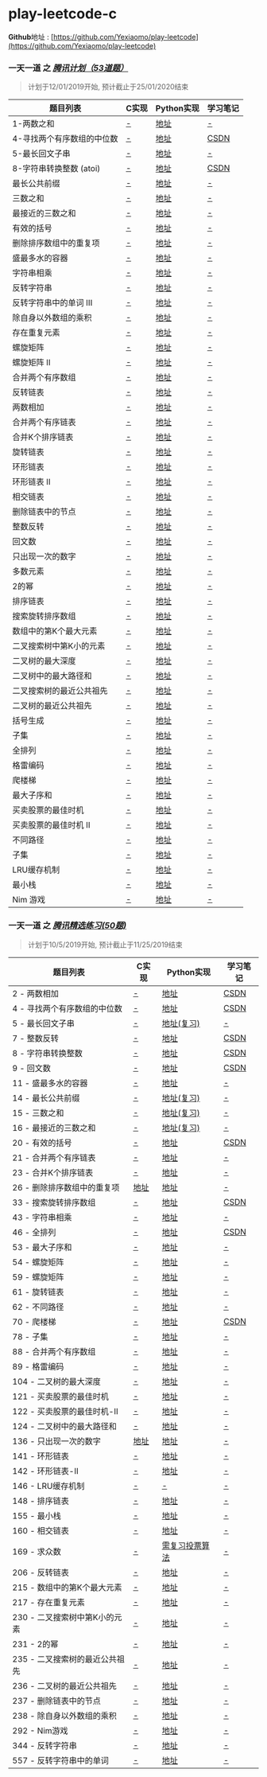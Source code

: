 # play-leetcode-c
**Github**地址 : [https://github.com/Yexiaomo/play-leetcode](https://github.com/Yexiaomo/play-leetcode)

### **一天一道** 之 *[腾讯计划（53道题）](https://leetcode-cn.com/explore/interview/card/tencent/)*
>计划于12/01/2019开始, 预计截止于25/01/2020结束

|题目列表 |C实现 |Python实现 |学习笔记 |
|--|--|--|--|
|1-两数之和| [-](#) | [地址](https://github.com/Yexiaomo/play-leetcode/blob/master/python/1-two-sum.py) | [-](#)|
|4-寻找两个有序数组的中位数| [-](#) | [地址](https://github.com/Yexiaomo/play-leetcode/blob/master/python/4-median-of-two-sorted-arrays.py) | [CSDN](https://blog.csdn.net/qq_32603745/article/details/102211227)|
|5-最长回文子串| [-](#) | [地址](https://github.com/Yexiaomo/play-leetcode/blob/master/python/5-longest-palindromic-substring.py) | [-](#)|
|8-字符串转换整数 (atoi)| [-](#) | [地址](https://github.com/Yexiaomo/play-leetcode/blob/master/python/8-string-to-integer-atoi.py) | [CSDN](https://blog.csdn.net/qq_32603745/article/details/102451802)|
|最长公共前缀| [-](#) | [地址](https://github.com/Yexiaomo/play-leetcode/blob/master/python/) | [-](#)|
|三数之和| [-](#) | [地址](https://github.com/Yexiaomo/play-leetcode/blob/master/python/) | [-](#)|
|最接近的三数之和| [-](#) | [地址](https://github.com/Yexiaomo/play-leetcode/blob/master/python/) | [-](#)|
|有效的括号| [-](#) | [地址](https://github.com/Yexiaomo/play-leetcode/blob/master/python/) | [-](#)|
|删除排序数组中的重复项| [-](#) | [地址](https://github.com/Yexiaomo/play-leetcode/blob/master/python/) | [-](#)|
|盛最多水的容器| [-](#) | [地址](https://github.com/Yexiaomo/play-leetcode/blob/master/python/) | [-](#)|
|字符串相乘| [-](#) | [地址](https://github.com/Yexiaomo/play-leetcode/blob/master/python/) | [-](#)|
|反转字符串| [-](#) | [地址](https://github.com/Yexiaomo/play-leetcode/blob/master/python/) | [-](#)|
|反转字符串中的单词 III| [-](#) | [地址](https://github.com/Yexiaomo/play-leetcode/blob/master/python/) | [-](#)|
|除自身以外数组的乘积| [-](#) | [地址](https://github.com/Yexiaomo/play-leetcode/blob/master/python/) | [-](#)|
|存在重复元素| [-](#) | [地址](https://github.com/Yexiaomo/play-leetcode/blob/master/python/) | [-](#)|
|螺旋矩阵| [-](#) | [地址](https://github.com/Yexiaomo/play-leetcode/blob/master/python/) | [-](#)|
|螺旋矩阵 II| [-](#) | [地址](https://github.com/Yexiaomo/play-leetcode/blob/master/python/) | [-](#)|
|合并两个有序数组| [-](#) | [地址](https://github.com/Yexiaomo/play-leetcode/blob/master/python/) | [-](#)|
|反转链表| [-](#) | [地址](https://github.com/Yexiaomo/play-leetcode/blob/master/python/) | [-](#)|
|两数相加| [-](#) | [地址](https://github.com/Yexiaomo/play-leetcode/blob/master/python/) | [-](#)|
|合并两个有序链表| [-](#) | [地址](https://github.com/Yexiaomo/play-leetcode/blob/master/python/) | [-](#)|
|合并K个排序链表| [-](#) | [地址](https://github.com/Yexiaomo/play-leetcode/blob/master/python/) | [-](#)|
|旋转链表| [-](#) | [地址](https://github.com/Yexiaomo/play-leetcode/blob/master/python/) | [-](#)|
|环形链表| [-](#) | [地址](https://github.com/Yexiaomo/play-leetcode/blob/master/python/) | [-](#)|
|环形链表 II| [-](#) | [地址](https://github.com/Yexiaomo/play-leetcode/blob/master/python/) | [-](#)|
|相交链表| [-](#) | [地址](https://github.com/Yexiaomo/play-leetcode/blob/master/python/) | [-](#)|
|删除链表中的节点| [-](#) | [地址](https://github.com/Yexiaomo/play-leetcode/blob/master/python/) | [-](#)|
|整数反转| [-](#) | [地址](https://github.com/Yexiaomo/play-leetcode/blob/master/python/) | [-](#)|
|回文数| [-](#) | [地址](https://github.com/Yexiaomo/play-leetcode/blob/master/python/) | [-](#)|
|只出现一次的数字| [-](#) | [地址](https://github.com/Yexiaomo/play-leetcode/blob/master/python/) | [-](#)|
|多数元素| [-](#) | [地址](https://github.com/Yexiaomo/play-leetcode/blob/master/python/) | [-](#)|
|2的幂| [-](#) | [地址](https://github.com/Yexiaomo/play-leetcode/blob/master/python/) | [-](#)|
|排序链表| [-](#) | [地址](https://github.com/Yexiaomo/play-leetcode/blob/master/python/) | [-](#)|
|搜索旋转排序数组| [-](#) | [地址](https://github.com/Yexiaomo/play-leetcode/blob/master/python/) | [-](#)|
|数组中的第K个最大元素| [-](#) | [地址](https://github.com/Yexiaomo/play-leetcode/blob/master/python/) | [-](#)|
|二叉搜索树中第K小的元素| [-](#) | [地址](https://github.com/Yexiaomo/play-leetcode/blob/master/python/) | [-](#)|
|二叉树的最大深度| [-](#) | [地址](https://github.com/Yexiaomo/play-leetcode/blob/master/python/) | [-](#)|
|二叉树中的最大路径和| [-](#) | [地址](https://github.com/Yexiaomo/play-leetcode/blob/master/python/) | [-](#)|
|二叉搜索树的最近公共祖先| [-](#) | [地址](https://github.com/Yexiaomo/play-leetcode/blob/master/python/) | [-](#)|
|二叉树的最近公共祖先| [-](#) | [地址](https://github.com/Yexiaomo/play-leetcode/blob/master/python/) | [-](#)|
|括号生成| [-](#) | [地址](https://github.com/Yexiaomo/play-leetcode/blob/master/python/) | [-](#)|
|子集| [-](#) | [地址](https://github.com/Yexiaomo/play-leetcode/blob/master/python/) | [-](#)|
|全排列| [-](#) | [地址](https://github.com/Yexiaomo/play-leetcode/blob/master/python/) | [-](#)|
|格雷编码| [-](#) | [地址](https://github.com/Yexiaomo/play-leetcode/blob/master/python/) | [-](#)|
|爬楼梯| [-](#) | [地址](https://github.com/Yexiaomo/play-leetcode/blob/master/python/) | [-](#)|
|最大子序和| [-](#) | [地址](https://github.com/Yexiaomo/play-leetcode/blob/master/python/) | [-](#)|
|买卖股票的最佳时机| [-](#) | [地址](https://github.com/Yexiaomo/play-leetcode/blob/master/python/) | [-](#)|
|买卖股票的最佳时机 II| [-](#) | [地址](https://github.com/Yexiaomo/play-leetcode/blob/master/python/) | [-](#)|
|不同路径| [-](#) | [地址](https://github.com/Yexiaomo/play-leetcode/blob/master/python/) | [-](#)|
|子集| [-](#) | [地址](https://github.com/Yexiaomo/play-leetcode/blob/master/python/) | [-](#)|
|LRU缓存机制| [-](#) | [地址](https://github.com/Yexiaomo/play-leetcode/blob/master/python/) | [-](#)|
|最小栈| [-](#) | [地址](https://github.com/Yexiaomo/play-leetcode/blob/master/python/) | [-](#)|
|Nim 游戏| [-](#) | [地址](https://github.com/Yexiaomo/play-leetcode/blob/master/python/) | [-](#)|


### **一天一道** 之 *[腾讯精选练习(50题)](https://leetcode-cn.com/problemset/50/)*

>计划于10/5/2019开始, 预计截止于11/25/2019结束


|题目列表 |C实现 |Python实现 |学习笔记 |
|--|--|--|--|
|2 - 两数相加| [-](#) | [地址](https://github.com/Yexiaomo/play-leetcode/blob/master/python/2-AddTwoNumbers.py) | [CSDN](https://blog.csdn.net/qq_32603745/article/details/102175940)|
|4 - 寻找两个有序数组的中位数| [-](#) | [地址](https://github.com/Yexiaomo/play-leetcode/blob/master/python/4-median-of-two-sorted-arrays.py) | [CSDN](https://blog.csdn.net/qq_32603745/article/details/102211227)|
|5 - 最长回文子串| [-](#) | [地址(复习)](https://github.com/Yexiaomo/play-leetcode/blob/master/python/5-longest-palindromic-substring.py) | [-](#)|
|7 - 整数反转| [-](#) | [地址](https://github.com/Yexiaomo/play-leetcode/blob/master/python/7-reverse-integer.py) | [CSDN](https://blog.csdn.net/qq_32603745/article/details/85406730)|
|8 - 字符串转换整数| [-](#) | [地址](https://github.com/Yexiaomo/play-leetcode/blob/master/python/8-string-to-integer-atoi.py) | [CSDN](https://blog.csdn.net/qq_32603745/article/details/102451802)|
|9 - 回文数| [-](#) | [地址](https://github.com/Yexiaomo/play-leetcode/blob/master/python/9-palindrome-number.py) | [CSDN](https://blog.csdn.net/qq_32603745/article/details/102474168)|
|11 - 盛最多水的容器| [-](#) | [地址](https://github.com/Yexiaomo/play-leetcode/blob/master/python/11-container-with-most-water.py) | [-](#)|
|14 - 最长公共前缀| [-](#) | [地址(复习)](https://github.com/Yexiaomo/play-leetcode/blob/master/python/14-longest-common-prefix.py) | [-](#)|
|15 - 三数之和| [-](#) | [地址(复习)](https://github.com/Yexiaomo/play-leetcode/blob/master/python/15-3sum.py) | [-](#)|
|16 - 最接近的三数之和| [-](#) | [地址(复习)](https://github.com/Yexiaomo/play-leetcode/blob/master/python/3sum-closest.py) | [-](#)|
|20 - 有效的括号| [-](#) | [地址](https://github.com/Yexiaomo/play-leetcode/blob/master/python/20-valid-parentheses.py) | [CSDN](https://blog.csdn.net/qq_32603745/article/details/102564913)|
|21 - 合并两个有序链表| [-](#) | [地址](https://github.com/Yexiaomo/play-leetcode/blob/master/python/21-merge-two-sorted-lists.py) | [-](#)|
|23 - 合并K个排序链表| [-](#) | [地址](https://github.com/Yexiaomo/play-leetcode/blob/master/python/23-merge-k-sorted-lists.py) | [-](#)|
|26 - 删除排序数组中的重复项| [地址](https://github.com/Yexiaomo/play-leetcode/blob/master/c/26-RemoveDuplicatesfromSortedArray.c) | [地址](https://github.com/Yexiaomo/play-leetcode/blob/master/python/26-remove-duplicates-from-sorted-array.py) | [-](#)|
|33 - 搜索旋转排序数组| [-](#) | [地址](https://github.com/Yexiaomo/play-leetcode/blob/master/python/33-search-in-rotated-sorted-array.py) | [CSDN](https://blog.csdn.net/qq_32603745/article/details/102635701)|
|43 - 字符串相乘| [-](#) | [地址](https://github.com/Yexiaomo/play-leetcode/blob/master/python/43-multiply-strings.py) | [-](#)|
|46 - 全排列| [-](#) | [地址](https://github.com/Yexiaomo/play-leetcode/blob/master/python/46-permutations.py) | [CSDN](https://blog.csdn.net/qq_32603745/article/details/102672672)|
|53 - 最大子序和| [-](#) | [地址](https://github.com/Yexiaomo/play-leetcode/blob/master/python/53-maximum-subarray.py) | [-](#)|
|54 - 螺旋矩阵| [-](#) | [地址](https://github.com/Yexiaomo/play-leetcode/blob/master/python/54-spiral-matrix.py) | [-](#)|
|59 - 螺旋矩阵| [-](#) | [地址](https://github.com/Yexiaomo/play-leetcode/blob/master/python/59-spiral-matrix-ii.py) | [-](#)|
|61 - 旋转链表| [-](#) | [地址](https://github.com/Yexiaomo/play-leetcode/blob/master/python/61-rotate-list.py) | [-](#)|
|62 - 不同路径| [-](#) | [地址](https://github.com/Yexiaomo/play-leetcode/blob/master/python/62-unique-paths.py) | [-](#)|
|70 - 爬楼梯| [-](#) | [地址](https://github.com/Yexiaomo/play-leetcode/blob/master/python/70-climbing-stairs.py) | [CSDN](https://blog.csdn.net/qq_32603745/article/details/102764791)|
|78 - 子集| [-](#) | [地址](https://github.com/Yexiaomo/play-leetcode/blob/master/python/78-subsets.py) | [-](#)|
|88 - 合并两个有序数组| [-](#) | [地址](https://github.com/Yexiaomo/play-leetcode/blob/master/python/88-merge-sorted-array.py) | [-](#)|
|89 - 格雷编码| [-](#) | [地址](https://github.com/Yexiaomo/play-leetcode/blob/master/python/89-gray-code.py) | [-](#)|
|104 - 二叉树的最大深度| [-](#) | [地址](https://github.com/Yexiaomo/play-leetcode/blob/master/python/104-maximum-depth-of-binary-tree.py) | [-](#)|
|121 - 买卖股票的最佳时机| [-](#) | [地址](https://github.com/Yexiaomo/play-leetcode/blob/master/python/121-best-time-to-buy-and-sell-stock.py) | [-](#)|
|122 - 买卖股票的最佳时机-II| [-](#) | [地址](https://github.com/Yexiaomo/play-leetcode/blob/master/python/122-best-time-to-buy-and-sell-stock-ii.py) | [-](#)|
|124 - 二叉树中的最大路径和| [-](#) | [地址](https://github.com/Yexiaomo/play-leetcode/blob/master/python/124-binary-tree-maximum-path-sum.py) | [-](#)|
|136 - 只出现一次的数字| [地址](https://github.com/Yexiaomo/play-leetcode/blob/master/c/136-single-number.c) | [地址](https://github.com/Yexiaomo/play-leetcode/blob/master/python/136-single-number.py) | [-](#)|
|141 - 环形链表| [-](#) | [地址](https://github.com/Yexiaomo/play-leetcode/blob/master/python/141-linked-list-cycle.py) | [-](#)|
|142 - 环形链表-II| [-](#) | [地址](https://github.com/Yexiaomo/play-leetcode/blob/master/python/142-linked-list-cycle-ii.py) | [-](#)|
|146 - LRU缓存机制| [-](#) | [-](#) | [-](#)|
|148 - 排序链表| [-](#) | [地址](https://github.com/Yexiaomo/play-leetcode/blob/master/python/148-sort-list.py) | [-](#)|
|155 - 最小栈| [-](#) | [地址](https://github.com/Yexiaomo/play-leetcode/blob/master/python/155-min-stack.py) | [-](#)|
|160 - 相交链表| [-](#) | [地址](https://github.com/Yexiaomo/play-leetcode/blob/master/python/160-intersection-of-two-linked-lists.py) | [-](#)|
|169 - 求众数| [-](#) | [需复习投票算法](https://github.com/Yexiaomo/play-leetcode/blob/master/python/169-majority-element.py) | [-](#)|
|206 - 反转链表| [-](#) | [地址](https://github.com/Yexiaomo/play-leetcode/blob/master/python/206-reverse-linked-list.py) | [-](#)|
|215 - 数组中的第K个最大元素| [-](#) | [地址](https://github.com/Yexiaomo/play-leetcode/blob/master/python/215-kth-largest-element-in-an-array.py) | [-](#)|
|217 - 存在重复元素| [-](#) | [地址](https://github.com/Yexiaomo/play-leetcode/blob/master/python/217-contains-duplicate.py) | [-](#)|
|230 - 二叉搜索树中第K小的元素| [-](#) | [地址](https://github.com/Yexiaomo/play-leetcode/blob/master/python/230-kth-smallest-element-in-a-bst.py) | [-](#)|
|231 - 2的幂| [-](#) | [地址](https://github.com/Yexiaomo/play-leetcode/blob/master/python/231-power-of-two.py) | [-](#)|
|235 - 二叉搜索树的最近公共祖先| [-](#) | [地址](https://github.com/Yexiaomo/play-leetcode/blob/master/python/235-lowest-common-ancestor-of-a-binary-search-tree.py) | [-](#)|
|236 - 二叉树的最近公共祖先| [-](#) | [地址](https://github.com/Yexiaomo/play-leetcode/blob/master/python/236-lowest-common-ancestor-of-a-binary-tree.py) | [-](#)|
|237 - 删除链表中的节点| [-](#) | [地址](https://github.com/Yexiaomo/play-leetcode/blob/master/python/237-delete-node-in-a-linked-list.py) | [-](#)|
|238 - 除自身以外数组的乘积| [-](#) | [地址](https://github.com/Yexiaomo/play-leetcode/blob/master/python/238-product-of-array-except-self.py) | [-](#)|
|292 - Nim游戏| [-](#) | [地址](https://github.com/Yexiaomo/play-leetcode/blob/master/python/292-nim-game.py) | [-](#)|
|344 - 反转字符串| [-](#) | [地址](https://github.com/Yexiaomo/play-leetcode/blob/master/python/344-reverse-string.py) | [-](#)|
|557 - 反转字符串中的单词| [-](#) | [地址](https://github.com/Yexiaomo/play-leetcode/blob/master/python/557-reverse-words-in-a-string-iii.py) | [-](#)|
